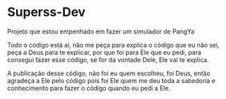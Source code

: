 # Superss-Dev
Projeto que estou empenhado em fazer um simulador de PangYa

Todo o código está aí, não me peça para explica o código que eu não sei, peça a Deus para te explicar, por que foi para Ele que eu pedi, para consegui fazer esse código, se for da vontade Dele, Ele vai te explica.

A publicação desse código, não foi eu quem escolheu, foi Deus, então agradeça a Ele pelo código pois foi Ele quem me deu toda a sabedoria e conhecimento para fazer o código quando eu pedi a Ele.

